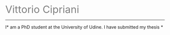 <font size="6"> <span style="color:gray">  Vittorio Cipriani</span></font>

------------
I* am a PhD student at the University of Udine. I have submitted my thesis *

